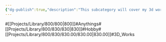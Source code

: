 ```yaml
---
{"dg-publish":true,"description":"This subcategory will cover my 3d works Knowledge things. personal hobbies","permalink":"/projects/library/800/830/830-00/830-00/","dgPassFrontmatter":true,"noteIcon":"0","created":"2024-04-30T09:04:02.917+09:00","updated":"2024-06-20T03:50:19.757+09:00"}
---
```


#[[Projects/Library/800/800\|800]]#Anythings#[[Projects/Library/800/830/830\|830]]#Hobby#[[Projects/Library/800/830/830.00/830.00\|830.00]]#3D_Works